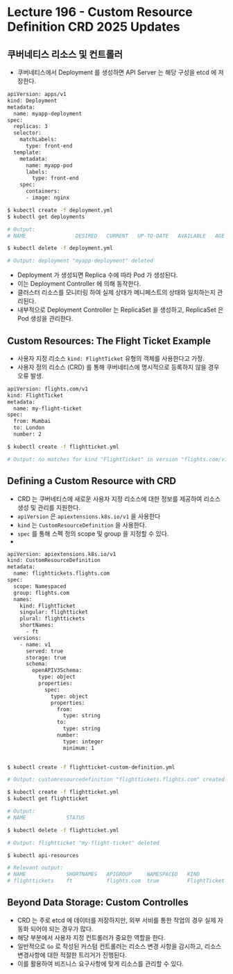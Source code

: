 # Lecture 196 - Custom Resource Definition CRD 2025 Updates

## 쿠버네티스 리소스 및 컨트롤러

- 쿠버네티스에서 Deployment 를 생성하면 API Server 는 해당 구성을 etcd 에 저장한다.

```bash
apiVersion: apps/v1
kind: Deployment
metadata:
  name: myapp-deployment
spec:
  replicas: 3
  selector:
    matchLabels:
      type: front-end
  template:
    metadata:
      name: myapp-pod
      labels:
        type: front-end
    spec:
      containers:
      - image: nginx
```

```bash
$ kubectl create -f deployment.yml
$ kubectl get deployments

# Output:
# NAME                DESIRED   CURRENT   UP-TO-DATE   AVAILABLE   AGE

$ kubectl delete -f deployment.yml

# Output: deployment "myapp-deployment" deleted
```

- Deployment 가 생성되면 Replica 수에 따라 Pod 가 생성된다.
- 이는 Deployment Controller 에 의해 동작한다.
- 클러스터 리소스를 모니터링 하여 실제 상태가 메니페스트의 상태와 일치하는지 관리된다.
- 내부적으로 Deployment Controller 는 ReplicaSet 을 생성하고, ReplicaSet 은 Pod 생성을 관리한다.

## Custom Resources: The Flight Ticket Example

- 사용자 지정 리소스 `kind: FlightTicket` 유형의 객체를 사용한다고 가정.
- 사용자 정의 리소스 (CRD) 를 통해 쿠버네티스에 명시적으로 등록하지 않을 경우 오류 발생.

```bash
apiVersion: flights.com/v1
kind: FlightTicket
metadata:
  name: my-flight-ticket
spec:
  from: Mumbai
  to: London
  number: 2
```

```bash
$ kubectl create -f flightticket.yml

# Output: no matches for kind "FlightTicket" in version "flights.com/v1"
```

## Defining a Custom Resource with CRD

- CRD 는 쿠버네티스에 새로운 사용자 지정 리소스에 대한 정보를 제공하여 리소스 생성 및 관리를 지원한다.
- `apiVersion` 은  `apiextensions.k8s.io/v1` 을 사용한다
- `kind` 는 `CustomResourceDefinition` 을 사용한다.
- `spec` 를 통해 스펙 정의 scope 및 group 을 지정할 수 있다.
- 

```bash
apiVersion: apiextensions.k8s.io/v1
kind: CustomResourceDefinition
metadata:
  name: flighttickets.flights.com
spec:
  scope: Namespaced
  group: flights.com
  names:
    kind: FlightTicket
    singular: flightticket
    plural: flighttickets
    shortNames:
      - ft
  versions:
    - name: v1
      served: true
      storage: true
      schema:
        openAPIV3Schema:
          type: object
          properties:
            spec:
              type: object
              properties:
                from:
                  type: string
                to:
                  type: string
                number:
                  type: integer
                  minimum: 1
                  
```

```bash
$ kubectl create -f flightticket-custom-definition.yml

# Output: customresourcedefinition "flighttickets.flights.com" created
```

```bash
$ kubectl create -f flightticket.yml
$ kubectl get flightticket

# Output:
# NAME             STATUS

$ kubectl delete -f flightticket.yml

# Output: flightticket "my-flight-ticket" deleted
```

```bash
$ kubectl api-resources

# Relevant output:
# NAME             SHORTNAMES   APIGROUP     NAMESPACED   KIND
# flighttickets    ft           flights.com  true         FlightTicket
```

## Beyond Data Storage: Custom Controlles

- CRD 는 주로 etcd 에 데이터를 저장하지만, 외부 서비를 통한 작업의 경우 실제 자동화 되어야 되는 경우가 많다.
- 해당 부분에서 사용자 지정 컨트롤러가 중요한 역할을 한다.
- 일반적으로 `Go` 로 작성된 커스텀 컨트롤러는 리소스 변경 사항을 감시하고, 리소스 변경사항에 대한 적절한 트리거가 진행된다.
- 이를 활용하여 비즈니스 요구사항에 맞게 리소스를 관리할 수 있다.